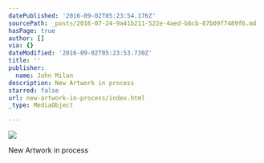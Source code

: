 ```yaml
---
datePublished: '2016-09-02T05:23:54.176Z'
sourcePath: _posts/2016-07-24-9a41b211-522e-4aed-b6cb-87b09f7489f6.md
hasPage: true
author: []
via: {}
dateModified: '2016-09-02T05:23:53.730Z'
title: ''
publisher:
  name: John Milan
description: New Artwork in process
starred: false
url: new-artwork-in-process/index.html
_type: MediaObject

---
```

![](https://the-grid-user-content.s3-us-west-2.amazonaws.com/079fbc76-f309-4eba-a8d0-76667b80325e.jpg)

New Artwork in process